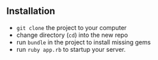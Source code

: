 ## Installation
 - ```git clone``` the project to your computer
 - change directory (```cd```) into the new repo
 - run ```bundle``` in the project to install missing gems
 - run ```ruby app.rb``` to startup your server. 
